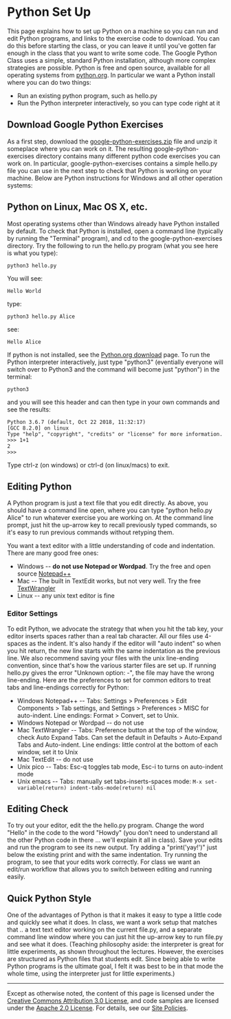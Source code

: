 Python Set Up
=============

This page explains how to set up Python on a machine so you can run and
edit Python programs, and links to the exercise code to download. You
can do this before starting the class, or you can leave it until you've
gotten far enough in the class that you want to write some code. The
Google Python Class uses a simple, standard Python installation,
although more complex strategies are possible. Python is free and open
source, available for all operating systems from
[python.org](http://python.org/). In particular we want a Python install
where you can do two things:

-   Run an existing python program, such as hello.py
-   Run the Python interpreter interactively, so you can type code right
    at it

Download Google Python Exercises
--------------------------------

As a first step, download the
[google-python-exercises.zip](https://github.com/AstunTechnology/python-basics-exercises/archive/master.zip)
file and unzip it someplace where you can work on it. The resulting
google-python-exercises directory contains many different python code
exercises you can work on. In particular, google-python-exercises
contains a simple hello.py file you can use in the next step to check
that Python is working on your machine. Below are Python instructions
for Windows and all other operation systems:

Python on Linux, Mac OS X, etc.
-------------------------------

Most operating systems other than Windows already have Python installed
by default. To check that Python is installed, open a command line
(typically by running the "Terminal" program), and cd to the
google-python-exercises directory. Try the following to run the hello.py
program (what you see here is what you type):

    python3 hello.py

  You will see:

    Hello World

  type:

    python3 hello.py Alice

  see:

    Hello Alice

If python is not installed, see the [Python.org
download](http://python.org/download) page. To run the Python
interpreter interactively, just type "python3" (eventially everyone will switch
over to Python3 and the command will become just "python") in the terminal:

    python3

and you will see this header and can then type in your own commands and
see the results:

    Python 3.6.7 (default, Oct 22 2018, 11:32:17)
    [GCC 8.2.0] on linux
    Type "help", "copyright", "credits" or "license" for more information.
    >>> 1+1
    2
    >>>

Type ctrl-z (on windows) or ctrl-d (on linux/macs) to exit.

Editing Python 
--------------

A Python program is just a text file that you edit directly. As above,
you should have a command line open, where you can type "python hello.py
Alice" to run whatever exercise you are working on. At the command line
prompt, just hit the up-arrow key to recall previously typed commands,
so it's easy to run previous commands without retyping them.

You want a text editor with a little understanding of code and
indentation. There are many good free ones:

-   Windows -- **do not use Notepad or Wordpad**. Try the free and open
    source
    [Notepad++](http://notepad-plus.sourceforge.net/uk/download.php)
-   Mac -- The built in TextEdit works, but not very well. Try the free
    [TextWrangler](http://www.barebones.com/products/TextWrangler/download.html)
-   Linux -- any unix text editor is fine

### Editor Settings

To edit Python, we advocate the strategy that when you hit the tab key,
your editor inserts spaces rather than a real tab character. All our
files use 4-spaces as the indent.
It's also handy if the editor will "auto indent" so when you hit
return, the new line starts with the same indentation as the previous
line. We also recommend saving your files with the unix line-ending
convention, since that's how the various starter files are set up. If
running hello.py gives the error "Unknown option: -", the file may have
the wrong line-ending. Here are the preferences to set for common
editors to treat tabs and line-endings correctly for Python:

-   Windows Notepad++ -- Tabs: Settings &gt; Preferences &gt; Edit
    Components &gt; Tab settings, and Settings &gt; Preferences &gt;
    MISC for auto-indent. Line endings: Format &gt; Convert, set
    to Unix.
-   Windows Notepad or Wordpad -- do not use
-   Mac TextWrangler -- Tabs: Preference button at the top of the
    window, check Auto Expand Tabs. Can set the default in Defaults &gt;
    Auto-Expand Tabs and Auto-indent. Line endings: little control at
    the bottom of each window, set it to Unix
-   Mac TextEdit -- do not use
-   Unix pico -- Tabs: Esc-q toggles tab mode, Esc-i to turns on
    auto-indent mode
-   Unix emacs -- Tabs: manually set tabs-inserts-spaces mode:
    `M-x set-variable(return) indent-tabs-mode(return) nil`

Editing Check
-------------

To try out your editor, edit the the hello.py program. Change the word
"Hello" in the code to the word "Howdy" (you don't need to understand
all the other Python code in there ... we'll explain it all in class).
Save your edits and run the program to see its new output. Try adding a
"print('yay!')" just below the existing print and with the same
indentation. Try running the program, to see that your edits work
correctly. For class we want an edit/run workflow that allows you to
switch between editing and running easily.

Quick Python Style
------------------

One of the advantages of Python is that it makes it easy to type a
little code and quickly see what it does. In class, we want a work setup
that matches that .. a text text editor working on the current file.py,
and a separate command line window where you can just hit the up-arrow
key to run file.py and see what it does. (Teaching philosophy aside: the
interpreter is great for little experiments, as shown throughout the
lectures. However, the exercises are structured as Python files that
students edit. Since being able to write Python programs is the ultimate
goal, I felt it was best to be in that mode the whole time, using the
interpreter just for little experiments.)


----

Except as otherwise noted, the content of this page is licensed under
the [Creative Commons Attribution 3.0
License](http://creativecommons.org/licenses/by/3.0/), and code samples
are licensed under the [Apache 2.0
License](http://www.apache.org/licenses/LICENSE-2.0). For details, see
our [Site Policies](https://developers.google.com/terms/site-policies).
